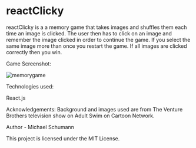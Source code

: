 # reactClicky

reactClicky is a a memory game that takes images and shuffles them each time an image is clicked. The user then has to click on an image and remember the image clicked in order to continue the game. If you select the same image more than once you restart the game. If all images are clicked correctly then you win.

Game Screenshot:

![memorygame](https://user-images.githubusercontent.com/37599851/48036754-faf27280-e126-11e8-8806-42615e3c5691.jpg)

Technologies used:

React.js

Acknowledgements: Background and images used are from The Venture Brothers television show on Adult Swim on Cartoon Network.

Author - Michael Schumann

This project is licensed under the MIT License.
